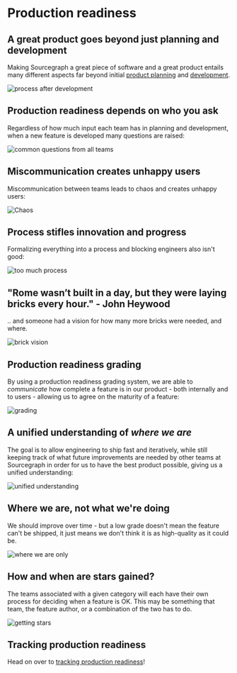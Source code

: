 # Production readiness

## A great product goes beyond just planning and development

Making Sourcegraph a great piece of software and a great product entails many different aspects far beyond initial [product planning](../../product/planning.md) and [development](../../engineering/index.md).

![process after development](process.png)

## Production readiness depends on who you ask

Regardless of how much input each team has in planning and development, when a new feature is developed many questions are raised:

![common questions from all teams](common_questions.png)

## Miscommunication creates unhappy users

Miscommunication between teams leads to chaos and creates unhappy users:

![Chaos](chaos.png)

## Process stifles innovation and progress

Formalizing everything into a process and blocking engineers also isn't good:

![too much process](too_much_process.png)

## "Rome wasn’t built in a day, but they were laying bricks every hour." - John Heywood

.. and someone had a vision for how many more bricks were needed, and where.

![brick vision](brick_vision.png)

## Production readiness grading

By using a production readiness grading system, we are able to _communicate_ how complete a feature is in our product - both internally and to users - allowing us to agree on the maturity of a feature:

![grading](grading.png)

## A unified understanding of _where we are_

The goal is to allow engineering to ship fast and iteratively, while still keeping track of what future improvements are needed by other teams at Sourcegraph in order for us to have the best product possible, giving us a unified understanding:

![unified understanding](unified_understanding.png)

## Where we are, not what we're doing

We should improve over time - but a low grade doesn't mean the feature can't be shipped, it just means we don't think it is as high-quality as it could be.

![where we are only](where_we_are_only.png)

## How and when are stars gained?

The teams associated with a given category will each have their own process for deciding when a feature is OK. This may be something that team, the feature author, or a combination of the two has to do.

![getting stars](getting_stars.png)

## Tracking production readiness

Head on over to [tracking production readiness](tracking.md)!
